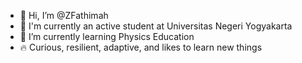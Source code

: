 - 👋 Hi, I’m @ZFathimah
- 🔭 I'm currently an active student at Universitas Negeri Yogyakarta
- 🌱 I’m currently learning Physics Education
- 🔥 Curious, resilient, adaptive, and likes to learn new things

<!---
ZFathimah/ZFathimah is a ✨ special ✨ repository because its `README.md` (this file) appears on your GitHub profile.
You can click the Preview link to take a look at your changes.
--->
